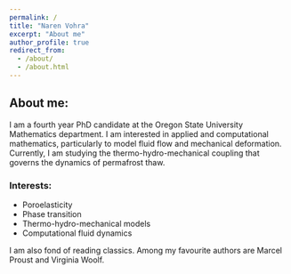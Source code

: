```yaml
---
permalink: /
title: "Naren Vohra"
excerpt: "About me"
author_profile: true
redirect_from: 
  - /about/
  - /about.html
---
```

## About me:

I am a fourth year PhD candidate at the Oregon State University Mathematics department. I am interested in applied and computational mathematics, particularly to model fluid flow and mechanical deformation. Currently, I am studying the thermo-hydro-mechanical coupling that governs the dynamics of permafrost thaw. 

### Interests: 
- Poroelasticity
- Phase transition
- Thermo-hydro-mechanical models
- Computational fluid dynamics

I am also fond of reading classics. Among my favourite authors are Marcel Proust and Virginia Woolf.
